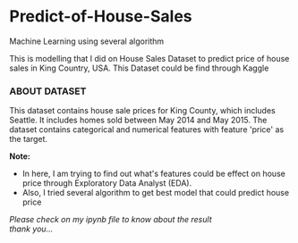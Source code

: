 # Predict-of-House-Sales
Machine Learning using several algorithm

This is modelling that I did on House Sales Dataset to predict price of house sales in King Country, USA. This Dataset could be find through Kaggle

### ABOUT DATASET
This dataset contains house sale prices for King County, which includes Seattle. It includes homes sold between May 2014 and May 2015.
The dataset contains categorical and numerical features with feature 'price' as the target.

**Note:**
- In here, I am trying to find out what's features could be effect on house price through Exploratory Data Analyst (EDA).
- Also, I tried several algorithm to get best model that could predict house price

*Please check on my ipynb file to know about the result*\
*thank you...*
